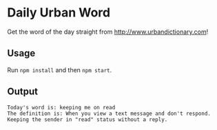 # Daily Urban Word

Get the word of the day straight from http://www.urbandictionary.com!

## Usage

Run `npm install` and then `npm start`.

## Output

```
Today's word is: keeping me on read
The definition is: When you view a text message and don't respond. Keeping the sender in "read" status without a reply.
```
